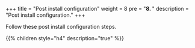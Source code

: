 +++
title = "Post install configuration"
weight = 8
pre = "<b>8. </b>"
description = "Post install configuration."
+++


Follow these post install configuration steps.

{{% children style="h4" description="true" %}}